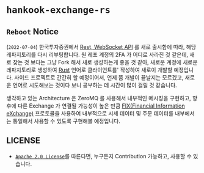 ﻿# `hankook-exchange-rs`

## `Reboot` Notice

(`2022-07-04`) 한국투자증권에서 [Rest, WebSocket API](https://apiportal.koreainvestment.com/intro) 를 새로 출시함에 따라, 해당 레파지토리를 다시 리부팅합니다.
원 레포 계정의 2FA 가 어디로 사라진 것 같은데, 새로 찾는 것 보다는 그냥 Fork 해서 새로 생성하는게 좋을 것 같아, 새로운 계정에 새로운 레파지토리로 생성하여 [Rust](https://www.rust-lang.org/) 언어로 클라이언트를'
작성하여 새로이 개발할 예정입니다. 사이드 프로젝트로 간간히 할 예정이어서, 언제 쯤 개발이 끝날지는 모르겠고, 새로운 언어로 시도해보는 것이다 보니 공부하는 데 시간이 많이 걸릴 것 같습니다.

생각하고 있는 Architecture 은 ZeroMQ 를 사용해서 내부적인 메시징을 구현하고, 향후에 다른 Exchange 가 연결될 가능성이 높은 만큼 [FIX(Financial Information eXchange)](https://en.wikipedia.org/wiki/Financial_Information_eXchange) 프로토콜을 사용하여 내부적으로 시세 데이터 및 주문 데이터를 내부에서는 통일해서 사용할 수 있도록 구현해볼 예정입니다.

## LICENSE

* [`Apache 2.0 License`](https://www.apache.org/licenses/LICENSE-2.0.txt)를 따른다면, 누구든지 Contribution 가능하고, 사용할 수 있습니다.